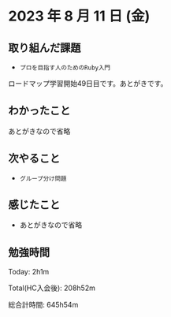 # 2023 年 8 月 11 日 (金)

## 取り組んだ課題

- `プロを目指す人のためのRuby入門`

ロードマップ学習開始49日目です。あとがきです。

## わかったこと

あとがきなので省略

## 次やること

- `グループ分け問題`

## 感じたこと

- あとがきなので省略


## 勉強時間

Today: 2h1m

Total(HC入会後): 208h52m

総合計時間: 645h54m
